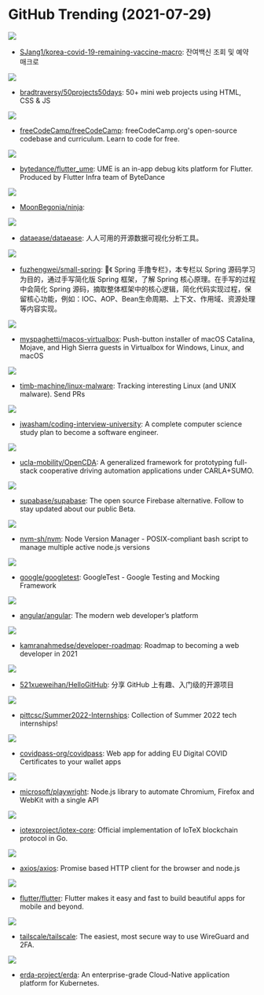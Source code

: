 # GitHub Trending (2021-07-29)

![](https://img.shields.io/badge/Python-New%2054-green?style=flat-square&logo=appveyor)
- [SJang1/korea-covid-19-remaining-vaccine-macro](https://github.com/SJang1/korea-covid-19-remaining-vaccine-macro): 잔여백신 조회 및 예약 매크로

![](https://img.shields.io/badge/CSS-New%2078-green?style=flat-square&logo=appveyor)
- [bradtraversy/50projects50days](https://github.com/bradtraversy/50projects50days): 50+ mini web projects using HTML, CSS & JS

![](https://img.shields.io/badge/JavaScript-New%2060-green?style=flat-square&logo=appveyor)
- [freeCodeCamp/freeCodeCamp](https://github.com/freeCodeCamp/freeCodeCamp): freeCodeCamp.org's open-source codebase and curriculum. Learn to code for free.

![](https://img.shields.io/badge/Dart-New%20144-green?style=flat-square&logo=appveyor)
- [bytedance/flutter_ume](https://github.com/bytedance/flutter_ume): UME is an in-app debug kits platform for Flutter. Produced by Flutter Infra team of ByteDance

![](https://img.shields.io/badge/JavaScript-New%2069-green?style=flat-square&logo=appveyor)
- [MoonBegonia/ninja](https://github.com/MoonBegonia/ninja): 

![](https://img.shields.io/badge/Java-New%2047-green?style=flat-square&logo=appveyor)
- [dataease/dataease](https://github.com/dataease/dataease): 人人可用的开源数据可视化分析工具。

![](https://img.shields.io/badge/Java-New%20167-green?style=flat-square&logo=appveyor)
- [fuzhengwei/small-spring](https://github.com/fuzhengwei/small-spring): 🌱《 Spring 手撸专栏》，本专栏以 Spring 源码学习为目的，通过手写简化版 Spring 框架，了解 Spring 核心原理。在手写的过程中会简化 Spring 源码，摘取整体框架中的核心逻辑，简化代码实现过程，保留核心功能，例如：IOC、AOP、Bean生命周期、上下文、作用域、资源处理等内容实现。

![](https://img.shields.io/badge/Shell-New%2036-green?style=flat-square&logo=appveyor)
- [myspaghetti/macos-virtualbox](https://github.com/myspaghetti/macos-virtualbox): Push-button installer of macOS Catalina, Mojave, and High Sierra guests in Virtualbox for Windows, Linux, and macOS

![](https://img.shields.io/badge/none-New%2021-green?style=flat-square&logo=appveyor)
- [timb-machine/linux-malware](https://github.com/timb-machine/linux-malware): Tracking interesting Linux (and UNIX malware). Send PRs

![](https://img.shields.io/badge/none-New%20495-green?style=flat-square&logo=appveyor)
- [jwasham/coding-interview-university](https://github.com/jwasham/coding-interview-university): A complete computer science study plan to become a software engineer.

![](https://img.shields.io/badge/Python-New%2014-green?style=flat-square&logo=appveyor)
- [ucla-mobility/OpenCDA](https://github.com/ucla-mobility/OpenCDA): A generalized framework for prototyping full-stack cooperative driving automation applications under CARLA+SUMO.

![](https://img.shields.io/badge/TypeScript-New%20249-green?style=flat-square&logo=appveyor)
- [supabase/supabase](https://github.com/supabase/supabase): The open source Firebase alternative. Follow to stay updated about our public Beta.

![](https://img.shields.io/badge/Shell-New%2079-green?style=flat-square&logo=appveyor)
- [nvm-sh/nvm](https://github.com/nvm-sh/nvm): Node Version Manager - POSIX-compliant bash script to manage multiple active node.js versions

![](https://img.shields.io/badge/C%2B%2B-New%2011-green?style=flat-square&logo=appveyor)
- [google/googletest](https://github.com/google/googletest): GoogleTest - Google Testing and Mocking Framework

![](https://img.shields.io/badge/TypeScript-New%20202-green?style=flat-square&logo=appveyor)
- [angular/angular](https://github.com/angular/angular): The modern web developer’s platform

![](https://img.shields.io/badge/none-New%20124-green?style=flat-square&logo=appveyor)
- [kamranahmedse/developer-roadmap](https://github.com/kamranahmedse/developer-roadmap): Roadmap to becoming a web developer in 2021

![](https://img.shields.io/badge/Python-New%2057-green?style=flat-square&logo=appveyor)
- [521xueweihan/HelloGitHub](https://github.com/521xueweihan/HelloGitHub): 分享 GitHub 上有趣、入门级的开源项目

![](https://img.shields.io/badge/Python-New%2030-green?style=flat-square&logo=appveyor)
- [pittcsc/Summer2022-Internships](https://github.com/pittcsc/Summer2022-Internships): Collection of Summer 2022 tech internships!

![](https://img.shields.io/badge/TypeScript-New%2016-green?style=flat-square&logo=appveyor)
- [covidpass-org/covidpass](https://github.com/covidpass-org/covidpass): Web app for adding EU Digital COVID Certificates to your wallet apps

![](https://img.shields.io/badge/TypeScript-New%2024-green?style=flat-square&logo=appveyor)
- [microsoft/playwright](https://github.com/microsoft/playwright): Node.js library to automate Chromium, Firefox and WebKit with a single API

![](https://img.shields.io/badge/Go-New%20107-green?style=flat-square&logo=appveyor)
- [iotexproject/iotex-core](https://github.com/iotexproject/iotex-core): Official implementation of IoTeX blockchain protocol in Go.

![](https://img.shields.io/badge/JavaScript-New%2031-green?style=flat-square&logo=appveyor)
- [axios/axios](https://github.com/axios/axios): Promise based HTTP client for the browser and node.js

![](https://img.shields.io/badge/Dart-New%20221-green?style=flat-square&logo=appveyor)
- [flutter/flutter](https://github.com/flutter/flutter): Flutter makes it easy and fast to build beautiful apps for mobile and beyond.

![](https://img.shields.io/badge/Go-New%2015-green?style=flat-square&logo=appveyor)
- [tailscale/tailscale](https://github.com/tailscale/tailscale): The easiest, most secure way to use WireGuard and 2FA.

![](https://img.shields.io/badge/Go-New%20100-green?style=flat-square&logo=appveyor)
- [erda-project/erda](https://github.com/erda-project/erda): An enterprise-grade Cloud-Native application platform for Kubernetes.

